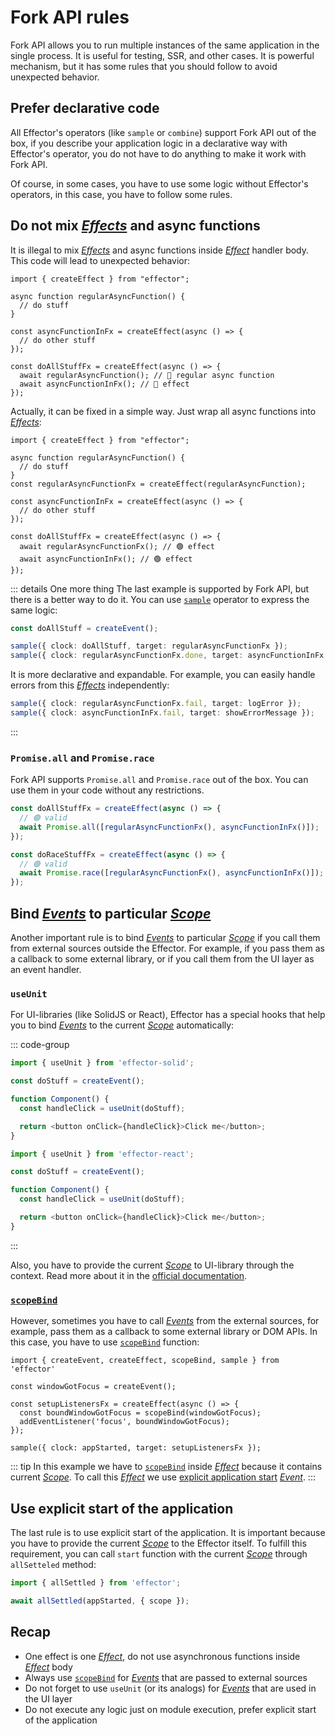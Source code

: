 # Fork API rules

Fork API allows you to run multiple instances of the same application in the single process. It is useful for testing, SSR, and other cases. It is powerful mechanism, but it has some rules that you should follow to avoid unexpected behavior.

## Prefer declarative code

All Effector's operators (like `sample` or `combine`) support Fork API out of the box, if you describe your application logic in a declarative way with Effector's operator, you do not have to do anything to make it work with Fork API.

Of course, in some cases, you have to use some logic without Effector's operators, in this case, you have to follow some rules.

## Do not mix [_Effects_](https://effector.dev/docs/api/effector/effect) and async functions

It is illegal to mix [_Effects_](https://effector.dev/docs/api/effector/effect) and async functions inside [_Effect_](https://effector.dev/docs/api/effector/effect) handler body. This code will lead to unexpected behavior:

```ts{10-14}
import { createEffect } from "effector";

async function regularAsyncFunction() {
  // do stuff
}

const asyncFunctionInFx = createEffect(async () => {
  // do other stuff
});

const doAllStuffFx = createEffect(async () => {
  await regularAsyncFunction(); // 🔴 regular async function
  await asyncFunctionInFx(); // 🔴 effect
});
```

Actually, it can be fixed in a simple way. Just wrap all async functions into [_Effects_](https://effector.dev/docs/api/effector/effect):

```ts{12-15}
import { createEffect } from "effector";

async function regularAsyncFunction() {
  // do stuff
}
const regularAsyncFunctionFx = createEffect(regularAsyncFunction);

const asyncFunctionInFx = createEffect(async () => {
  // do other stuff
});

const doAllStuffFx = createEffect(async () => {
  await regularAsyncFunctionFx(); // 🟢 effect
  await asyncFunctionInFx(); // 🟢 effect
});
```

::: details One more thing
The last example is supported by Fork API, but there is a better way to do it. You can use [`sample`](https://effector.dev/docs/api/effector/sample) operator to express the same logic:

```ts
const doAllStuff = createEvent();

sample({ clock: doAllStuff, target: regularAsyncFunctionFx });
sample({ clock: regularAsyncFunctionFx.done, target: asyncFunctionInFx });
```

It is more declarative and expandable. For example, you can easily handle errors from this [_Effects_](https://effector.dev/docs/api/effector/effect) independently:

```ts
sample({ clock: regularAsyncFunctionFx.fail, target: logError });
sample({ clock: asyncFunctionInFx.fail, target: showErrorMessage });
```

:::

### `Promise.all` and `Promise.race`

Fork API supports `Promise.all` and `Promise.race` out of the box. You can use them in your code without any restrictions.

```ts
const doAllStuffFx = createEffect(async () => {
  // 🟢 valid
  await Promise.all([regularAsyncFunctionFx(), asyncFunctionInFx()]);
});

const doRaceStuffFx = createEffect(async () => {
  // 🟢 valid
  await Promise.race([regularAsyncFunctionFx(), asyncFunctionInFx()]);
});
```

## Bind [_Events_](https://effector.dev/docs/api/effector/event) to particular [_Scope_](https://effector.dev/docs/api/effector/scope)

Another important rule is to bind [_Events_](https://effector.dev/docs/api/effector/event) to particular [_Scope_](https://effector.dev/docs/api/effector/scope) if you call them from external sources outside the Effector. For example, if you pass them as a callback to some external library, or if you call them from the UI layer as an event handler.

### `useUnit`

For UI-libraries (like SolidJS or React), Effector has a special hooks that help you to bind [_Events_](https://effector.dev/docs/api/effector/event) to the current [_Scope_](https://effector.dev/docs/api/effector/scope) automatically:

::: code-group

```ts [SolidJS]
import { useUnit } from 'effector-solid';

const doStuff = createEvent();

function Component() {
  const handleClick = useUnit(doStuff);

  return <button onClick={handleClick}>Click me</button>;
}
```

```ts [React]
import { useUnit } from 'effector-react';

const doStuff = createEvent();

function Component() {
  const handleClick = useUnit(doStuff);

  return <button onClick={handleClick}>Click me</button>;
}
```

:::

Also, you have to provide the current [_Scope_](https://effector.dev/docs/api/effector/scope) to UI-library through the context. Read more about it in the [official documentation](https://effector.dev).

### [`scopeBind`](https://effector.dev/docs/api/effector/scopeBind)

However, sometimes you have to call [_Events_](https://effector.dev/docs/api/effector/event) from the external sources, for example, pass them as a callback to some external library or DOM APIs. In this case, you have to use [`scopeBind`](https://effector.dev/docs/api/effector/scopeBind) function:

```ts{7-8}
import { createEvent, createEffect, scopeBind, sample } from 'effector'

const windowGotFocus = createEvent();

const setupListenersFx = createEffect(async () => {
  const boundWindowGotFocus = scopeBind(windowGotFocus);
  addEventListener('focus', boundWindowGotFocus);
});

sample({ clock: appStarted, target: setupListenersFx });
```

::: tip
In this example we have to [`scopeBind`](https://effector.dev/docs/api/effector/scopeBind) inside [_Effect_](https://effector.dev/docs/api/effector/effect) because it contains current [_Scope_](https://effector.dev/docs/api/effector/scope). To call this [_Effect_](https://effector.dev/docs/api/effector/effect) we use [explicit application start](/magazine/explicit_start) [_Event_](https://effector.dev/docs/api/effector/event).
:::

## Use explicit start of the application

The last rule is to use explicit start of the application. It is important because you have to provide the current [_Scope_](https://effector.dev/docs/api/effector/scope) to the Effector itself. To fulfill this requirement, you can call `start` function with the current [_Scope_](https://effector.dev/docs/api/effector/scope) through `allSetteled` method:

```ts
import { allSettled } from 'effector';

await allSettled(appStarted, { scope });
```

## Recap

- One effect is one [_Effect_](https://effector.dev/docs/api/effector/effect), do not use asynchronous functions inside [_Effect_](https://effector.dev/docs/api/effector/effect) body
- Always use [`scopeBind`](https://effector.dev/docs/api/effector/scopeBind) for [_Events_](https://effector.dev/docs/api/effector/event) that are passed to external sources
- Do not forget to use `useUnit` (or its analogs) for [_Events_](https://effector.dev/docs/api/effector/event) that are used in the UI layer
- Do not execute any logic just on module execution, prefer explicit start of the application
